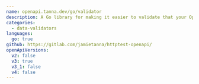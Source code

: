 ```yaml
---
name: openapi.tanna.dev/go/validator
description: A Go library for making it easier to validate that your OpenAPI contracts match your HTTP request/responses used in your tests. Based on kin-openapi.
categories:
  - data-validators
languages:
  go: true
github: https://gitlab.com/jamietanna/httptest-openapi/
openApiVersions:
  v2: false
  v3: true
  v3_1: false
  v4: false
---
```

